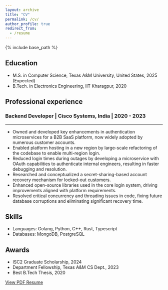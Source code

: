 ```yaml
---
layout: archive
title: "CV"
permalink: /cv/
author_profile: true
redirect_from:
  - /resume
---
```


{% include base_path %}

## Education

- M.S. in Computer Science, Texas A&M University, United States, 2025 (Expected)
- B.Tech. in Electronics Engineering, IIT Kharagpur, 2020

## Professional experience

### Backend Developer | Cisco Systems, India | 2020 - 2023
---

- Owned and developed key enhancements in authentication microservices for a B2B SaaS platform, now widely adopted by numerous customer accounts.
- Enabled platform hosting in a new region by large-scale refactoring of the codebase to enable multi-region login.
- Reduced login times during outages by developing a microservice with OAuth capabilities to authenticate internal engineers, resulting in faster debugging and resolution.
- Researched and conceptualized a secret-sharing-based account recovery mechanism for locked-out customers.
- Enhanced open-source libraries used in the core login system, driving improvements aligned with platform requirements.
- Resolved critical concurrency and threading issues in code, fixing future database corruptions and eliminating significant recovery time.

  
## Skills
* Languages: Golang, Python, C++, Rust, Typescript
* Databases: MongoDB, PostgreSQL

## Awards
- ISC2 Graduate Scholarship, 2024
- Department Fellowship, Texas A&M CS Dept., 2023
- Best B.Tech Thesis, 2020


[View PDF Resume](https://drive.google.com/file/d/1xgMqgTL4Ja7v-YOzFwexJR8N14hKy4TT/view)
